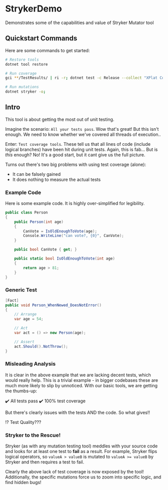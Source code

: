 # StrykerDemo
Demonstrates some of the capabilities and value of Stryker Mutator tool

## Quickstart Commands
Here are some commands to get started:
``` bash
# Restore tools
dotnet tool restore

# Run coverage
gci **/TestResults/ | ri -r; dotnet test -c Release --collect "XPlat Code Coverage"; dotnet reportgenerator -targetdir:coveragereport -reports:**/coverage.cobertura.xml -reporttypes:"html"; start coveragereport/index.html;

# Run mutations
dotnet stryker -o;
```

## Intro
This tool is about getting the most out of unit testing.

Imagine the scenario: `All your tests pass`.
Wow that's great! But this isn't enough. We need to know whether we've covered all threads of execution..

Enter: `Test coverage tools`.
These tell us that all lines of code (include logical branches) have been hit during unit tests.
Again, this is fab... But is *this* enough? No! It's a good start, but it cant give us the full picture.

Turns out there's two big problems with using test coverage (alone):
- It can be falsely gained  
- It does nothing to measure the actual tests

### Example Code
Here is some example code. It is highly over-simplified for legibility.
``` csharp
public class Person
{
    public Person(int age)
    {
        CanVote = IsOldEnoughToVote(age);
        Console.WriteLine("can vote?, {0}", CanVote);
    }

    public bool CanVote { get; }

    public static bool IsOldEnoughToVote(int age)
    {
        return age > 81;
    }
}
```

### Generic Test
``` csharp
[Fact]
public void Person_WhenNewed_DoesNotError()
{
    // Arrange
    var age = 54;

    // Act
    var act = () => new Person(age);

    // Assert
    act.Should().NotThrow();
}
```

### Misleading Analysis
It is clear in the above example that we are lacking decent tests, which would really help.
This is a trivial example - in bigger codebases these are much more likely to slip by unnoticed.
With our basic tools, we are getting the thumbs-up:

:heavy_check_mark: All tests pass
:heavy_check_mark: 100% test coverage

But there's clearly issues with the tests AND the code. So what gives!!

:interrobang: Test Quality???

### Stryker to the Rescue!
Stryker (as with any mutation testing tool) meddles with your source code and looks for at least one test to **fail** as a result.
For example, Stryker flips logical operators, so `valueA > valueB` is mutated to `valueA >= valueB` by Stryker and then requires a test to fail.

Clearly the above lack of test coverage is now exposed by the tool!
Additionally, the specific mutations force us to zoom into specific logic, and find hidden bugs!